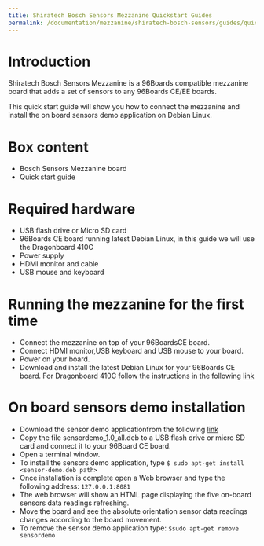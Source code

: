 ```yaml
---
title: Shiratech Bosch Sensors Mezzanine Quickstart Guides
permalink: /documentation/mezzanine/shiratech-bosch-sensors/guides/quickstart.md.html
---
```

# Introduction

Shiratech Bosch Sensors Mezzanine is a 96Boards compatible mezzanine board that adds a set of sensors to any 96Boards CE/EE boards.

This quick start guide will show you how to connect the mezzanine and install the on board sensors demo application on Debian Linux.

# Box content
- Bosch Sensors Mezzanine board
- Quick start guide

# Required hardware
- USB flash drive or Micro SD card
- 96Boards CE board running latest Debian Linux, in this guide we will use the Dragonboard 410C
- Power supply
- HDMI monitor and cable
- USB mouse and keyboard

# Running the mezzanine for the first time
- Connect the mezzanine on top of your 96BoardsCE board.
- Connect HDMI monitor,USB keyboard and USB mouse to your board.
- Power on your board.
- Download and install the latest Debian Linux for your 96Boards CE board.
For Dragonboard 410C follow the instructions in the following [link](/documentation/consumer/dragonboard/dragonboard410c/downloads/debian.md.html)

# On board sensors demo installation
- Download the sensor demo applicationfrom the following [link](http://www.shiratech-solutions.com/resources/)
- Copy the file sensordemo_1.0_all.deb to a USB flash drive or micro SD card and connect it to your 96Board CE board.
- Open a terminal window.
- To install the sensors demo application, type ```$ sudo apt-get install <sensor-demo.deb path>```
- Once installation is complete open a Web browser and type the following address: ```127.0.0.1:8081```
- The web browser will show an HTML page displaying the five on-board sensors data readings refreshing.
- Move the board and see the absolute orientation sensor data readings changes according to the board movement.
- To remove the sensor demo application type: ```$sudo apt-get remove sensordemo```
